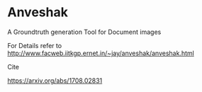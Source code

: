 # Anveshak
A Groundtruth generation Tool for Document images

For Details refer to http://www.facweb.iitkgp.ernet.in/~jay/anveshak/anveshak.html

Cite

https://arxiv.org/abs/1708.02831
